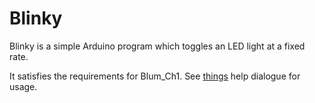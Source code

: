 # Blinky

Blinky is a simple Arduino program which toggles an LED light at a fixed rate.

It satisfies the requirements for Blum_Ch1. See [things](https://github.com/20zinnm/things) help dialogue for usage.